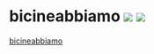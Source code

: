# bicineabbiamo [![](https://img.shields.io/travis/maxcanna/bicineabbiamo.svg)](https://travis-ci.org/maxcanna/bicineabbiamo/) [![](https://img.shields.io/github/license/maxcanna/bicineabbiamo.svg?maxAge=2592000)](https://github.com/maxcanna/bicineabbiamo/blob/master/LICENSE)
[bicineabbiamo](https://bicineabbiamo.massi.ws)
